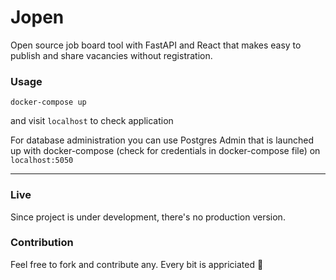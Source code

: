 # Jopen
Open source job board tool with FastAPI and React that makes easy to publish and share vacancies without registration.

### Usage
```
docker-compose up
```
and visit `localhost` to check application

For database administration you can use Postgres Admin that is launched up with docker-compose (check for credentials in docker-compose file) on `localhost:5050`

---

### Live
Since project is under development, there's no production version.

### Contribution
Feel free to fork and contribute any. Every bit is appriciated 🚀